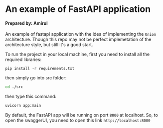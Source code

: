 # An example of FastAPI application
#### Prepared by: Amirul
An example of fastapi application with the idea of implementing the `Onion` architecture. Though this repo may not be perfect implemetation of the architecture style, but still it's a good start.

To run the project in your local machine, first you need to install all the required libraries:

```
pip install -r requirements.txt
```


then simply go into src folder:
```bash
cd ./src
```


then type this command:
```bash
uvicorn app:main
```


By default, the FastAPI app will be running on port `8000` at localhost.
So, to open the swaggerUI, you need to open this link `http://localhost:8000` 